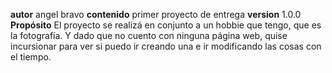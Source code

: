 **autor** angel bravo
**contenido** primer proyecto de entrega
**version** 1.0.0
**Propósito** El proyecto se realizá en conjunto a un hobbie que tengo, que es la fotografía. Y dado que no cuento con ninguna página web, quise incursionar para ver si puedo ir creando una e ir modificando las cosas con el tiempo.